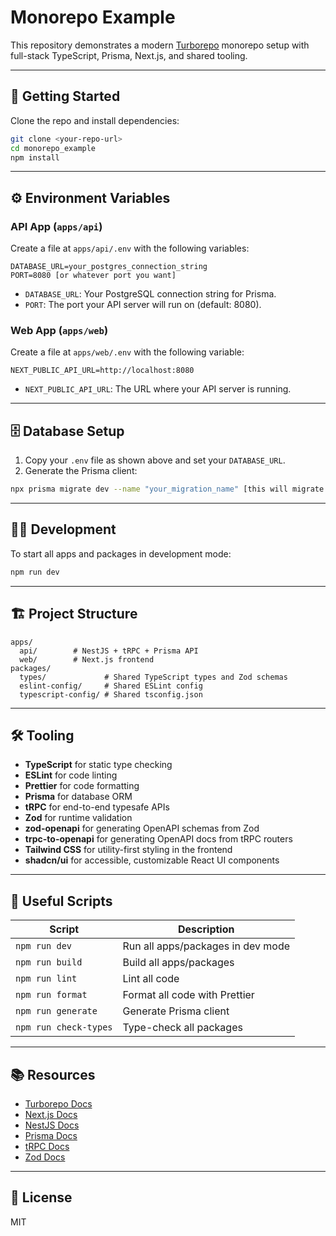 # Monorepo Example

This repository demonstrates a modern [Turborepo](https://turborepo.com/) monorepo setup with full-stack TypeScript, Prisma, Next.js, and shared tooling.

---

## 🚀 Getting Started

Clone the repo and install dependencies:

```sh
git clone <your-repo-url>
cd monorepo_example
npm install
```

---

## ⚙️ Environment Variables

### API App (`apps/api`)

Create a file at `apps/api/.env` with the following variables:

```env
DATABASE_URL=your_postgres_connection_string
PORT=8080 [or whatever port you want]
```

- `DATABASE_URL`: Your PostgreSQL connection string for Prisma.
- `PORT`: The port your API server will run on (default: 8080).

### Web App (`apps/web`)

Create a file at `apps/web/.env` with the following variable:

```env
NEXT_PUBLIC_API_URL=http://localhost:8080
```

- `NEXT_PUBLIC_API_URL`: The URL where your API server is running.

---

## 🗄️ Database Setup

1. Copy your `.env` file as shown above and set your `DATABASE_URL`.
2. Generate the Prisma client:

```sh
npx prisma migrate dev --name "your_migration_name" [this will migrate your db and generate a prisma client for you]
```

---

## 🧑‍💻 Development

To start all apps and packages in development mode:

```sh
npm run dev
```

---

## 🏗️ Project Structure

```
apps/
  api/        # NestJS + tRPC + Prisma API
  web/        # Next.js frontend
packages/
  types/             # Shared TypeScript types and Zod schemas
  eslint-config/     # Shared ESLint config
  typescript-config/ # Shared tsconfig.json
```

---

## 🛠️ Tooling

- **TypeScript** for static type checking
- **ESLint** for code linting
- **Prettier** for code formatting
- **Prisma** for database ORM
- **tRPC** for end-to-end typesafe APIs
- **Zod** for runtime validation
- **zod-openapi** for generating OpenAPI schemas from Zod
- **trpc-to-openapi** for generating OpenAPI docs from tRPC routers
- **Tailwind CSS** for utility-first styling in the frontend
- **shadcn/ui** for accessible, customizable React UI components

---

## 🧩 Useful Scripts

| Script                | Description                       |
| --------------------- | --------------------------------- |
| `npm run dev`         | Run all apps/packages in dev mode |
| `npm run build`       | Build all apps/packages           |
| `npm run lint`        | Lint all code                     |
| `npm run format`      | Format all code with Prettier     |
| `npm run generate`    | Generate Prisma client            |
| `npm run check-types` | Type-check all packages           |

---

## 📚 Resources

- [Turborepo Docs](https://turborepo.com/docs)
- [Next.js Docs](https://nextjs.org/docs)
- [NestJS Docs](https://docs.nestjs.com/)
- [Prisma Docs](https://www.prisma.io/docs/)
- [tRPC Docs](https://trpc.io/docs)
- [Zod Docs](https://zod.dev/)

---

## 📝 License

MIT
